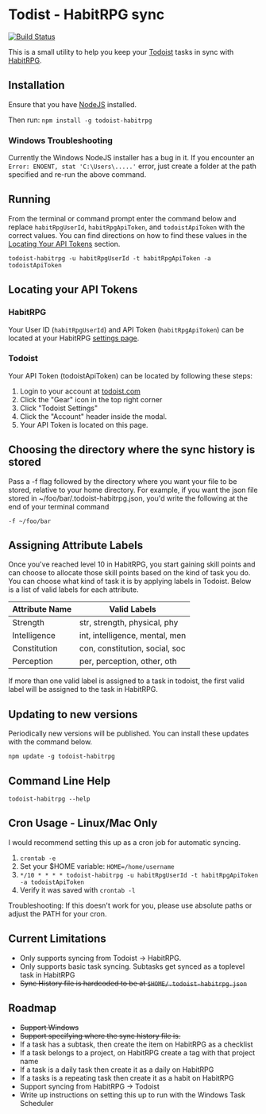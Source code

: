 # Todist - HabitRPG sync

[![Build Status](https://travis-ci.org/Kusold/todoist-habitrpg.svg?branch=master)](https://travis-ci.org/Kusold/todoist-habitrpg)

This is a small utility to help you keep your [Todoist](https://todoist.com) tasks in sync with [HabitRPG](https://habitrpg.com).

## Installation
Ensure that you have [NodeJS](http://nodejs.org/download/) installed.

Then run:
`npm install -g todoist-habitrpg`

### Windows Troubleshooting
Currently the Windows NodeJS installer has a bug in it. If you encounter an `Error: ENOENT, stat 'C:\Users\.....'` error, just create a folder at the path specified and re-run the above command.

## Running
From the terminal or command prompt enter the command below and replace `habitRpgUserId`, `habitRpgApiToken`, and `todoistApiToken` with the correct values. You can find directions on how to find these values in the [Locating Your API Tokens](#locating-your-api-tokens) section.

`todoist-habitrpg -u habitRpgUserId -t habitRpgApiToken -a todoistApiToken`

## Locating your API Tokens
### HabitRPG
Your User ID (`habitRpgUserId`) and API Token (`habitRpgApiToken`) can be located at your HabitRPG [settings page](https://habitrpg.com/#/options/settings/api).

### Todoist
Your API Token (todoistApiToken) can be located by following these steps:

1. Login to your account at [todoist.com](https://todoist.com)
2. Click the "Gear" icon in the top right corner
3. Click "Todoist Settings"
4. Click the "Account" header inside the modal.
5. Your API Token is located on this page.

## Choosing the directory where the sync history is stored
Pass a -f flag followed by the directory where you want your file to be stored, relative to your home directory. For example, if you want the json file stored in ~/foo/bar/.todoist-habitrpg.json, you'd write the following at the end of your terminal command
```
-f ~/foo/bar
```

## Assigning Attribute Labels
Once you've reached level 10 in HabitRPG, you start gaining skill points and can choose to allocate those skill points based on the kind of task you do. You can choose what kind of task it is by applying labels in Todoist. Below is a list of valid labels for each attribute.

| Attribute Name | Valid Labels                   |
| -------------  | ------------------------------ |
| Strength       | str, strength, physical, phy   |
| Intelligence   | int, intelligence, mental, men |
| Constitution   | con, constitution, social, soc |
| Perception     | per, perception, other, oth    |

If more than one valid label is assigned to a task in todoist, the first valid label will be assigned to the task in HabitRPG.

## Updating to new versions
Periodically new versions will be published. You can install these updates with the command below.

`npm update -g todoist-habitrpg`

## Command Line Help
`todoist-habitrpg --help`

## Cron Usage - Linux/Mac Only
I would recommend setting this up as a cron job for automatic syncing.

1. `crontab -e`
2. Set your $HOME variable: `HOME=/home/username`
2. `*/10 * * * * todoist-habitrpg -u habitRpgUserId -t habitRpgApiToken -a todoistApiToken`
3. Verify it was saved with `crontab -l`

Troubleshooting: If this doesn't work for you, please use absolute paths or adjust the PATH for your cron.

## Current Limitations
* Only supports syncing from Todoist -> HabitRPG.
* Only supports basic task syncing. Subtasks get synced as a toplevel task in HabitRPG
* ~~Sync History file is hardcoded to be at `$HOME/.todoist-habitrpg.json`~~

## Roadmap
* ~~Support Windows~~
* ~~Support specifying where the sync history file is.~~
* If a task has a subtask, then create the item on HabitRPG as a checklist
* If a task belongs to a project, on HabitRPG create a tag with that project name
* If a task is a daily task then create it as a daily on HabitRPG
* If a tasks is a repeating task then create it as a habit on HabitRPG
* Support syncing from HabitRPG -> Todoist
* Write up instructions on setting this up to run with the Windows Task Scheduler
